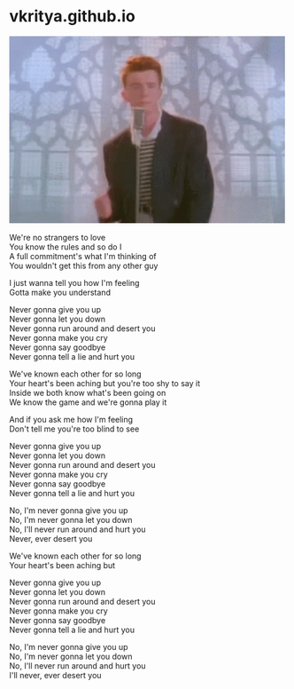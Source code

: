 # vkritya.github.io
![](img/rick.gif)

We're no strangers to love  
You know the rules and so do I  
A full commitment's what I'm thinking of  
You wouldn't get this from any other guy  
  
I just wanna tell you how I'm feeling  
Gotta make you understand  
  
Never gonna give you up  
Never gonna let you down  
Never gonna run around and desert you  
Never gonna make you cry  
Never gonna say goodbye  
Never gonna tell a lie and hurt you  
  
We've known each other for so long  
Your heart's been aching but you're too shy to say it  
Inside we both know what's been going on  
We know the game and we're gonna play it  
  
And if you ask me how I'm feeling  
Don't tell me you're too blind to see  
  
Never gonna give you up  
Never gonna let you down  
Never gonna run around and desert you  
Never gonna make you cry  
Never gonna say goodbye  
Never gonna tell a lie and hurt you  
  
No, I'm never gonna give you up  
No, I'm never gonna let you down  
No, I'll never run around and hurt you  
Never, ever desert you  
  
We've known each other for so long  
Your heart's been aching but  
  
Never gonna give you up  
Never gonna let you down  
Never gonna run around and desert you  
Never gonna make you cry  
Never gonna say goodbye  
Never gonna tell a lie and hurt you  
  
No, I'm never gonna give you up  
No, I'm never gonna let you down  
No, I'll never run around and hurt you  
I'll never, ever desert you
